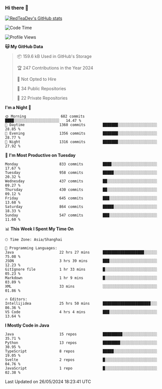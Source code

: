 ### Hi there 👋

<!--
**RedTeaDev/RedTeaDev** is a ✨ _special_ ✨ repository because its `README.md` (this file) appears on your GitHub profile.

Here are some ideas to get you started:

- 🔭 I’m currently working on ...
- 🌱 I’m currently learning ...
- 👯 I’m looking to collaborate on ...
- 🤔 I’m looking for help with ...
- 💬 Ask me about ...
- 📫 How to reach me: ...
- 😄 Pronouns: ...
- ⚡ Fun fact: ...
-->

<!--
[![wakatime](https://wakatime.com/badge/user/6b101ed0-04c0-4490-9283-eb61f2efff96.svg)](https://wakatime.com/@6b101ed0-04c0-4490-9283-eb61f2efff96)
!-->

[![RedTeaDev's GitHub stats](https://github-readme-stats.vercel.app/api?username=RedTeaDev)](https://github.com/anuraghazra/github-readme-stats)
<!--
[![willianrod's wakatime stats](https://github-readme-stats.vercel.app/api/wakatime?username=RedTeaDev)](https://github.com/anuraghazra/github-readme-stats)
!-->
<!--START_SECTION:waka-->
![Code Time](http://img.shields.io/badge/Code%20Time-2%2C291%20hrs%2058%20mins-blue)

![Profile Views](http://img.shields.io/badge/Profile%20Views-1-blue)

**🐱 My GitHub Data** 

> 📦 159.6 kB Used in GitHub's Storage 
 > 
> 🏆 247 Contributions in the Year 2024
 > 
> 🚫 Not Opted to Hire
 > 
> 📜 34 Public Repositories 
 > 
> 🔑 22 Private Repositories 
 > 
**I'm a Night 🦉** 

```text
🌞 Morning                682 commits         ████░░░░░░░░░░░░░░░░░░░░░   14.47 % 
🌆 Daytime                1360 commits        ███████░░░░░░░░░░░░░░░░░░   28.85 % 
🌃 Evening                1356 commits        ███████░░░░░░░░░░░░░░░░░░   28.77 % 
🌙 Night                  1316 commits        ███████░░░░░░░░░░░░░░░░░░   27.92 % 
```
📅 **I'm Most Productive on Tuesday** 

```text
Monday                   833 commits         ████░░░░░░░░░░░░░░░░░░░░░   17.67 % 
Tuesday                  958 commits         █████░░░░░░░░░░░░░░░░░░░░   20.32 % 
Wednesday                437 commits         ██░░░░░░░░░░░░░░░░░░░░░░░   09.27 % 
Thursday                 430 commits         ██░░░░░░░░░░░░░░░░░░░░░░░   09.12 % 
Friday                   645 commits         ███░░░░░░░░░░░░░░░░░░░░░░   13.68 % 
Saturday                 864 commits         █████░░░░░░░░░░░░░░░░░░░░   18.33 % 
Sunday                   547 commits         ███░░░░░░░░░░░░░░░░░░░░░░   11.60 % 
```


📊 **This Week I Spent My Time On** 

```text
🕑︎ Time Zone: Asia/Shanghai

💬 Programming Languages: 
Java                     22 hrs 27 mins      ███████████████████░░░░░░   75.08 % 
JSON                     3 hrs 39 mins       ███░░░░░░░░░░░░░░░░░░░░░░   12.23 % 
GitIgnore file           1 hr 33 mins        █░░░░░░░░░░░░░░░░░░░░░░░░   05.23 % 
Markdown                 1 hr 9 mins         █░░░░░░░░░░░░░░░░░░░░░░░░   03.89 % 
XML                      33 mins             ░░░░░░░░░░░░░░░░░░░░░░░░░   01.86 % 

🔥 Editors: 
Intellijidea             25 hrs 50 mins      ██████████████████████░░░   86.36 % 
VS Code                  4 hrs 4 mins        ███░░░░░░░░░░░░░░░░░░░░░░   13.64 % 
```

**I Mostly Code in Java** 

```text
Java                     15 repos            █████████░░░░░░░░░░░░░░░░   35.71 % 
Python                   13 repos            ████████░░░░░░░░░░░░░░░░░   30.95 % 
TypeScript               8 repos             █████░░░░░░░░░░░░░░░░░░░░   19.05 % 
Svelte                   2 repos             █░░░░░░░░░░░░░░░░░░░░░░░░   04.76 % 
JavaScript               1 repo              █░░░░░░░░░░░░░░░░░░░░░░░░   02.38 % 
```




 Last Updated on 26/05/2024 18:23:41 UTC
<!--END_SECTION:waka-->


